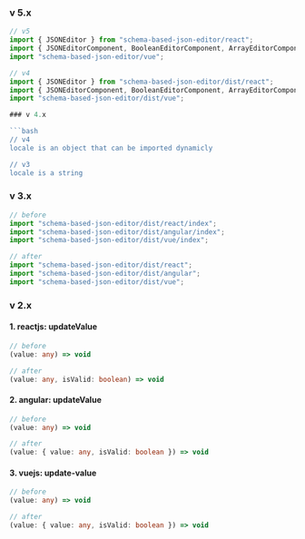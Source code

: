 ### v 5.x

```ts
// v5
import { JSONEditor } from "schema-based-json-editor/react";
import { JSONEditorComponent, BooleanEditorComponent, ArrayEditorComponent, EditorComponent, NullEditorComponent, NumberEditorComponent, ObjectEditorComponent, StringEditorComponent, IconComponent, OptionalComponent, DescriptionComponent } from "schema-based-json-editor/angular";
import "schema-based-json-editor/vue";

// v4
import { JSONEditor } from "schema-based-json-editor/dist/react";
import { JSONEditorComponent, BooleanEditorComponent, ArrayEditorComponent, EditorComponent, NullEditorComponent, NumberEditorComponent, ObjectEditorComponent, StringEditorComponent, IconComponent, OptionalComponent, DescriptionComponent } from "schema-based-json-editor/dist/angular";
import "schema-based-json-editor/dist/vue";

### v 4.x

```bash
// v4
locale is an object that can be imported dynamicly

// v3
locale is a string
```

### v 3.x

```ts
// before
import "schema-based-json-editor/dist/react/index";
import "schema-based-json-editor/dist/angular/index";
import "schema-based-json-editor/dist/vue/index";

// after
import "schema-based-json-editor/dist/react";
import "schema-based-json-editor/dist/angular";
import "schema-based-json-editor/dist/vue";
```

### v 2.x

#### 1. reactjs: updateValue

```ts
// before
(value: any) => void

// after
(value: any, isValid: boolean) => void
```

#### 2. angular: updateValue

```ts
// before
(value: any) => void

// after
(value: { value: any, isValid: boolean }) => void
```

#### 3. vuejs: update-value

```ts
// before
(value: any) => void

// after
(value: { value: any, isValid: boolean }) => void
```
